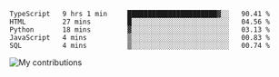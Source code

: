 <!--START_SECTION:waka-->
```text
TypeScript   9 hrs 1 min     ██████████████████████▓░░   90.41 % 
HTML         27 mins         █░░░░░░░░░░░░░░░░░░░░░░░░   04.56 % 
Python       18 mins         ▓░░░░░░░░░░░░░░░░░░░░░░░░   03.13 % 
JavaScript   4 mins          ▒░░░░░░░░░░░░░░░░░░░░░░░░   00.83 % 
SQL          4 mins          ▒░░░░░░░░░░░░░░░░░░░░░░░░   00.74 % 
```
<!--END_SECTION:waka-->
<img src="https://github-readme-streak-stats.herokuapp.com/?user=pahas&theme=white" alt="My contributions" />
